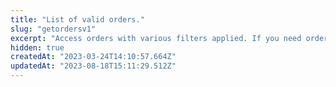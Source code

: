 ```yaml
---
title: "List of valid orders."
slug: "getordersv1"
excerpt: "Access orders with various filters applied. If you need orders created by a single user, use the positions API instead."
hidden: true
createdAt: "2023-03-24T14:10:57.664Z"
updatedAt: "2023-08-18T15:11:29.512Z"
---
```


